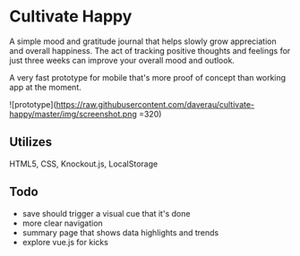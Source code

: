 # Cultivate Happy
A simple mood and gratitude journal that helps slowly grow appreciation and overall happiness. The act of tracking positive thoughts and feelings for just three weeks can improve your overall mood and outlook.

A very fast prototype for mobile that's more proof of concept than working app at the moment.

![prototype](https://raw.githubusercontent.com/daverau/cultivate-happy/master/img/screenshot.png =320)

## Utilizes
HTML5, CSS, Knockout.js, LocalStorage

## Todo
- save should trigger a visual cue that it's done
- more clear navigation
- summary page that shows data highlights and trends
- explore vue.js for kicks
